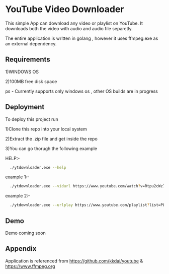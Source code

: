 
# YouTube Video Downloader

This simple App can download any video or playlist on YouTube.
It downloads both the video with audio and audio file separetly.


The entire application is written in golang , however it uses ffmpeg.exe as an external dependency.


## Requirements
1)WINDOWS OS

2)100MB free disk space

ps - Currently supports only windows os , other OS builds are in progress
## Deployment

To deploy this project run

1)Clone this repo into your local system

2)Extract the .zip file and get inside the repo

3)You can go thorugh the following example 

HELP:-
```bash
  ./ytdownloader.exe --help
```
example 1:-
```bash
  ./ytdownloader.exe --vidurl https://www.youtube.com/watch?v=Rtpu2cWz7W8
```
example 2:-
```bash
  ./ytdownloader.exe --urlplay https://www.youtube.com/playlist?list=PLMC9KNkIncKtPzgY-5rmhvj7fax8fdxoj
```


## Demo

Demo coming soon
## Appendix

Application is referenced from https://github.com/kkdai/youtube & https://www.ffmpeg.org




